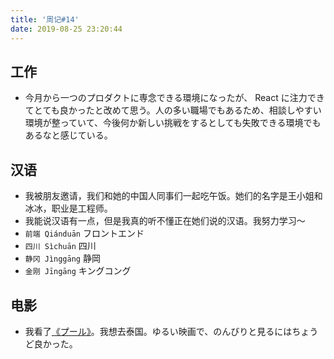 ```yaml
---
title: '周记#14'
date: 2019-08-25 23:20:44
---
```

## 工作
- 今月から一つのプロダクトに専念できる環境になったが、 React に注力できてとても良かったと改めて思う。人の多い職場でもあるため、相談しやすい環境が整っていて、今後何か新しい挑戦をするとしても失敗できる環境でもあるなと感じている。

## 汉语
- 我被朋友邀请，我们和她的中国人同事们一起吃午饭。她们的名字是王小姐和冰冰，职业是工程师。
- 我能说汉语有一点，但是我真的听不懂正在她们说的汉语。我努力学习～
- `前端 Qiánduān` フロントエンド
- `四川 Sìchuān` 四川
- `静冈 Jìnggāng` 静岡
- `金刚 Jīngāng` キングコング

## 电影
- 我看了[《プール》](https://eiga.com/movie/54464/)。我想去泰国。ゆるい映画で、のんびりと見るにはちょうど良かった。